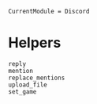 ```@meta
CurrentModule = Discord
```

# Helpers

```@docs
reply
mention
replace_mentions
upload_file
set_game
```

